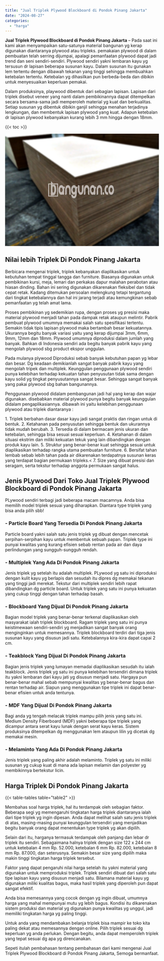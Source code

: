 ```yaml
---
title: "Jual Triplek Plywood Blockboard di Pondok Pinang Jakarta"
date: "2024-08-27"
categories: 
  - "harga"
---
```


**Jual Triplek Plywood Blockboard di Pondok Pinang Jakarta** – Pada saat ini kami akan menyampaikan satu-satunya material bangunan yg kerap digunakan diantaranya plywood atau tripleks. pemakaian plywood di dalam pembuatan telah serring dijumpai, apalagi pemanfaatan plywood dapat jadi trend dan seni sendiri-sendiri. Plywood sendiri yakni lembaran kayu yg tersusun dr lapisan beberapa susunan kayu. Dalam susunan itu gunakan lem tertentu dengan dibawah tekanan yang tinggi sehingga membuahkan ketebalan tertentu. Ketebalan yg dihasilkan pun berbeda-beda dan dibikin untuk menyesuaikan keperluan pemakai.

Dalam produksinya, playwood dibentuk dari sebagian lapisan. Lapisan dari triplek disebut veneer yang nanti dalam pembikinannya dapat ditempelkan secara bersama-sama jadi memperoleh material yg kuat dan berkualitas. Setiap susunan yg dibentuk dibikin ganjil sehingga menahan terjadinya lengkungan, dan membentuk lapisan plywood yang kuat. Adapun ketebalan dr lapisan plywood kebanyakan kurang lebih 3 mm hingga dengan 18mm.

{{< toc >}}

![Jual Triplek Plywood Blockboard di Pondok Pinang Jakarta](/images/jual-triplek-murah-38.png)

## Nilai lebih Triplek Di Pondok Pinang Jakarta

Berbicara mengenai triplek, triplek kebanyakan diaplikasikan untuk kebutuhan tempat tinggal tangga dan furniture. Biasanya digunakan untuk pembikinan kursi, meja, lemari dan perkakas dapur malahan perabotan atau hiasan dinding. Bahan ini sering digunakan dikarenakan fleksibel dan tidak cepat retak. Kadang ditemukan persoalan melengkung tetapi tergantung dari tingkat ketebalannya dan hal ini jarang terjadi atau kemungkinan sebab pemanfaatan yg telah amat lama.

Proses pembikinan yg sedemikian rupa, dengan proses yg presisi maka material plywood menjadi tahan pada dampak retak ataupun melintir. Pabrik pembuat plywood umumnya memakai salah satu spesifikasi tertentu. Semakin tidak tipis lapisan plywood maka bertambah besar kekuatannya. Ukurannya begitu banyak variasi yaitu yang kerap dijumpai 3mm, 6mm, 9mm, 12mm dan 18mm. Plywood umumnya diproduksi dalam jumlah yang banyak. Bahkan di Indonesia sendiri ada begitu banyak pabrik kayu yang mengolah plywood sbg product ekspor unggulan.

Pada mulanya plywood Diproduksi sebab banyak kebutuhan papan yg lebar dan besar. Dg keadaan demikianlah sangat banyak pabrik kayu yang mengolah tripek dan multiplek. Keunggulan penggunaan plywood sendiri punya kelebihan terhadap kekuatan tahan penyusutan tidak sama dengan kayu solid yg tingkat penyusutannya sangat besar. Sehingga sangat banyak yang pakai plywood sbg bahan bangunannya.

Penggunaan plywood didalam pembangunan jadi hal yang kerap dan wajar digunakan. disebabkan material plywood punya begitu banyak keunggulan didalam pengaplikasiannya. dibawah ini yaitu kelebihan penggunaan plywood atau triplek diantaranya :

1\. Triplek berbahan dasar dasar kayu jadi sangat praktis dan ringan untuk di bentuk. 2. Ketahanan pada penyusutan sehingga bentuk dan ukurannya tidak mudah berubah. 3. Tersedia di dalam bermacam jenis ukuran dan ketebalan, sehingga bisa sesuai sesuai keperluan. 4. Ketahanan di dalam situasi ekstrim dan miliki kekuatan tekuk yang lain dibandingkan dengan produk kayu lain. 5. Struktur yang benar-benar kuat sehingga sesuai untuk diaplikasikan terhadap rangka utama pembuatan furniture. 6. Bersifat tahan lembab sebab lebih tahan pada air dikarenakan terdapatnya susunan keras yang terdapat bagian permukaan tripleks.< 7. Size yang dibuat presisi dan seragam, serta tekstur terhadap anggota permukaan sangat halus.

## Jenis PLywood Dari Toko Jual Triplek Plywood Blockboard di Pondok Pinang Jakarta

PLywood sendiri terbagi jadi beberapa macam macamnya. Anda bisa memilih model triplek sesuai yang diharapkan. Diantara type triplek yang bisa anda pilih sbb!

### \- Particle Board Yang Tersedia Di Pondok Pinang Jakarta

Particle board yakni salah satu jenis triplek yg dibuat dengan mencetak serpihan-serpihan kayu untuk membentuk sebuah papan. Triplek type ini punyai kwalitas yang kurang efisien sebab rentan pada air dan daya perlindungan yang sungguh-sungguh rendah.

### \- Multiplek Yang Ada Di Pondok Pinang Jakarta

Jenis triplek yg setelah itu adalah multiplek. PLywood yg satu ini diproduksi dengan kulit kayu yg berlapis dan sesudah itu dipres dg memakai tekanan yang tinggi jadi merekat. Tekstur dari multiplek sendiri lebih rapat dibandingkan dg particle board. Untuk triplek yang satu ini punya kekuatan yang cukup tinggi dengan tahan terhadap basah.

### \- Blockboard Yang Dijual Di Pondok Pinang Jakarta

Bagian model triplek yang benar-benar terkenal diaplikasikan oleh masyarakat ialah triplek blockboard. Ragam triplek yang satu ini punya keistimewaan sendiri-sendiri yg menjadikan sangat banyak orang menginginkan untuk memesannya. Triplek blockboard terdiri dari tiga jenis susunan kayu yang disusun jadi satu. Ketebalannya kira-kira dapat capai 2 cm.

### \- Teakblock Yang Dijual Di Pondok Pinang Jakarta

Bagian jenis triplek yang lumayan memadai diaplikasikan sesudah itu ialah teakblock. Jenis triplek yg satu ini punya kelebihan tersendiri dimana triplek itu yakni lembaran dari kayu jati yg disusun menjadi satu. Hargaya pun benar-benar mahal sebab mempunyai kwalitas yg benar-benar bagus dan rentan terhadap air. Siapun yang menggunakan tipe triplek ini dapat benar-benar efisien untuk anda tentunya.

### \- MDF Yang Dijual Di Pondok Pinang Jakarta

Bagi anda yg tengah melacak triplek mampu pilih jenis yang satu ini. Medium Density Fiberboard (MDF) yakni beberapa tipe triplek yang dicampur antara serat kayu lunak dengan serat kayu keras. Sistem produksinya ditempelkan dg menggunakan lem ataupun lilin yg dicetak dg memakai mesin.

### \- Melaminto Yang Ada Di Pondok Pinang Jakarta

Jenis triplek yang paling akhir adalah melaminto. Triplek yg satu ini miliki susunan yg cukup kuat di mana ada lapisan melamin dan polyester yg membikinnya bertekstur licin.

## Harga Triplek Di Pondok Pinang Jakarta

{{< table-tables table="table2" >}}

Membahas soal harga triplek, hal itu terdampak oleh sebagian faktor. Beberapa segi yg memengaruhi tingkatan harga triplek diantaranya ialah dari tipe triplek yg ingin dipesan. Anda dapat melihat salah satu jenis triplek di atas, masing-masing punyai keunggulan tersendiri yang menjadikan begitu banyak orang dapat menentukan type triplek yg akan dipilih.

Selain dari itu, harganya termasuk terdampak oleh panjang dan lebar dr triplek itu sendiri. Sebagaimana halnya triplek dengan size 122 x 244 cm untuk ketebalan 4 mm Rp. 52.000, ketebalan 6 mm Rp. 82.000, ketebalan 8 mm Rp. 87.000, dan seterusnya. Semakin besar size yang dipilih maka makin tinggi tingkatan harga triplek tersebut.

Faktor yang dapat pengaruhi nilai harga setelah itu yakni material yang digunakan untuk memproduksi triplek. Triplek sendiri dibuat dari salah satu tipe lapisan kayu yang disusun menjadi satu. Bilamana material kayu yg digunakan miliki kualitas bagus, maka hasil triplek yang diperoleh pun dapat sangat efektif.

Anda bisa memesannya yang cocok dengan yg ingin dibuat, umumnya harga yang mahal mempunyai mutu yg lebih bagus. Kondisi itu dikarenakan sistem produksi dan material yg digunakan punya kwalitas yg unggul, jadi memiliki tingkatan harga yg paling tinggi.

Untuk anda yang mendambakan belanja triplek bisa mampir ke toko kita paling dekat atau memesannya dengan online. Pilih triplek sesuai dg keperluan yg anda perlukan. Dengan begitu, anda dapat memperoleh triplek yang tepat sesuai dg apa yg direncanakan.

Sepeti itulah pembahasan tentang pembahasan dari kami mengenai Jual Triplek Plywood Blockboard di Pondok Pinang Jakarta, Semoga bermanfaat.
